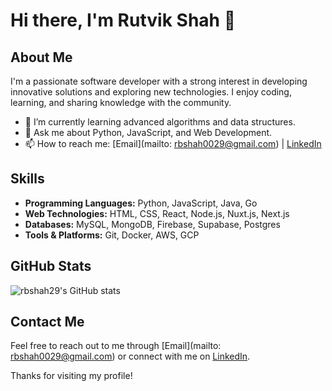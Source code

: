 # Hi there, I'm Rutvik Shah 👋

## About Me
I'm a passionate software developer with a strong interest in developing innovative solutions and exploring new technologies. I enjoy coding, learning, and sharing knowledge with the community.

- 🌱 I’m currently learning advanced algorithms and data structures.
- 💬 Ask me about Python, JavaScript, and Web Development.
- 📫 How to reach me: [Email](mailto: rbshah0029@gmail.com) | [LinkedIn](https://www.linkedin.com/in/rutvik-shah-343945178)

## Skills
- **Programming Languages:** Python, JavaScript, Java, Go
- **Web Technologies:** HTML, CSS, React, Node.js, Nuxt.js, Next.js
- **Databases:** MySQL, MongoDB, Firebase, Supabase, Postgres 
- **Tools & Platforms:** Git, Docker, AWS, GCP

## GitHub Stats
![rbshah29's GitHub stats](https://github-readme-stats.vercel.app/api?username=rbshah29&show_icons=true&theme=radical)

## Contact Me
Feel free to reach out to me through [Email](mailto: rbshah0029@gmail.com) or connect with me on  [LinkedIn](https://www.linkedin.com/in/rutvik-shah-343945178).

Thanks for visiting my profile!
